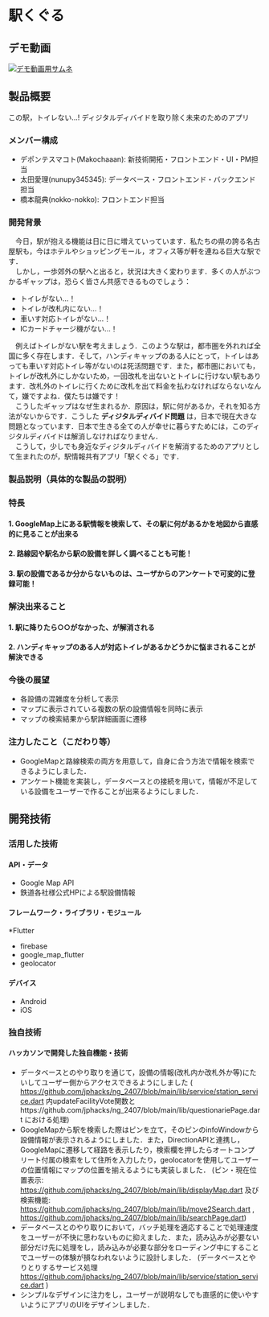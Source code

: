 # 駅くぐる

## デモ動画
[![デモ動画用サムネ](https://github.com/user-attachments/assets/9a501f21-0fbc-491d-a81f-819df84e0109)
](https://youtu.be/PAU-5mBOTMw?si=kv6wfif2_ViJLryt)

## 製品概要
この駅，トイレない...! ディジタルディバイドを取り除く未来のためのアプリ

### メンバー構成
* デポンテスマコト(Makochaaan): 新技術開拓・フロントエンド・UI・PM担当
* 太田愛理(nunupy345345): データベース・フロントエンド・バックエンド担当
* 橋本龍典(nokko-nokko): フロントエンド担当

### 開発背景
　今日，駅が抱える機能は日に日に増えていっています．私たちの県の誇る名古屋駅も，今はホテルやショッピングモール，オフィス等が軒を連ねる巨大な駅です．<br>
　しかし，一歩郊外の駅へと出ると，状況は大きく変わります．多くの人がぶつかるギャップは，恐らく皆さん共感できるものでしょう：

* トイレがない...！
* トイレが改札内にない...！
* 車いす対応トイレがない...！
* ICカードチャージ機がない...！

　例えばトイレがない駅を考えましょう．このような駅は，都市圏を外れれば全国に多く存在します．そして，ハンディキャップのある人にとって，トイレはあっても車いす対応トイレ等がないのは死活問題です．また，都市圏においても，トイレが改札外にしかないため，一回改札を出ないとトイレに行けない駅もあります．改札外のトイレに行くために改札を出て料金を払わなければならないなんて，嫌ですよね．僕たちは嫌です！<br>
　こうしたギャップはなぜ生まれるか．原因は，駅に何があるか，それを知る方法がないからです．こうした __ディジタルディバイド問題__ は，日本で現在大きな問題となっています．日本で生きる全ての人が幸せに暮らすためには，このディジタルディバイドは解消しなければなりません．<br>
　こうして，少しでも身近なディジタルディバイドを解消するためのアプリとして生まれたのが，駅情報共有アプリ「駅くぐる」です．
### 製品説明（具体的な製品の説明）
### 特長
#### 1. GoogleMap上にある駅情報を検索して、その駅に何があるかを地図から直感的に見ることが出来る
#### 2. 路線図や駅名から駅の設備を詳しく調べることも可能！
#### 3. 駅の設備であるか分からないものは、ユーザからのアンケートで可変的に登録可能！

### 解決出来ること
#### 1. 駅に降りたら○○がなかった、が解消される
#### 2. ハンディキャップのある人が対応トイレがあるかどうかに悩まされることが解決できる
### 今後の展望
* 各設備の混雑度を分析して表示
* マップに表示されている複数の駅の設備情報を同時に表示
* マップの検索結果から駅詳細画面に遷移
### 注力したこと（こだわり等）
* GoogleMapと路線検索の両方を用意して，自身に合う方法で情報を検索できるようにしました．
* アンケート機能を実装し，データベースとの接続を用いて，情報が不足している設備をユーザーで作ることが出来るようにしました．

## 開発技術
### 活用した技術
#### API・データ
* Google Map API
* 鉄道各社様公式HPによる駅設備情報

#### フレームワーク・ライブラリ・モジュール
*Flutter
* firebase
* google_map_flutter
* geolocator

#### デバイス
* Android
* iOS

### 独自技術
#### ハッカソンで開発した独自機能・技術
* データベースとのやり取りを通じて，設備の情報(改札内か改札外か等)にたいしてユーザー側からアクセスできるようにしました
  ( https://github.com/jphacks/ng_2407/blob/main/lib/service/station_service.dart 内updateFacilityVote関数とhttps://github.com/jphacks/ng_2407/blob/main/lib/questionariePage.dart における処理)
* GoogleMapから駅を検索した際はピンを立て，そのピンのinfoWindowから設備情報が表示されるようにしました．また，DirectionAPIと連携し，GoogleMapに遷移して経路を表示したり，検索欄を押したらオートコンプリート付属の検索をして住所を入力したり，geolocatorを使用してユーザーの位置情報にマップの位置を揃えるようにも実装しました．
  (ピン・現在位置表示: https://github.com/jphacks/ng_2407/blob/main/lib/displayMap.dart 及び 検索機能: https://github.com/jphacks/ng_2407/blob/main/lib/move2Search.dart , https://github.com/jphacks/ng_2407/blob/main/lib/searchPage.dart)
* データベースとのやり取りにおいて，バッチ処理を適応することで処理速度をユーザーが不快に思わないものに抑えました．また，読み込みが必要ない部分だけ先に処理をし，読み込みが必要な部分をローディング中にすることでユーザーの体験が損なわれないように設計しました．
  (データベースとやりとりするサービス処理 https://github.com/jphacks/ng_2407/blob/main/lib/service/station_service.dart )
* シンプルなデザインに注力をし，ユーザーが説明なしでも直感的に使いやすいようにアプリのUIをデザインしました．
